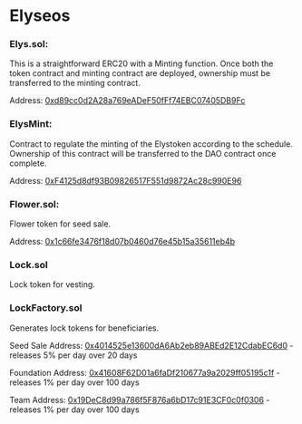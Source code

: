 # Elyseos

### Elys.sol:

This is a straightforward ERC20 with a Minting function. 
Once both the token contract and minting contract are deployed, ownership must be transferred to the minting contract.

Address: [0xd89cc0d2A28a769eADeF50fFf74EBC07405DB9Fc](https://ftmscan.com/address/0xd89cc0d2a28a769eadef50fff74ebc07405db9fc)

### ElysMint:

Contract to regulate the minting of the Elystoken according to the schedule. Ownership of this contract will be transferred to the DAO contract once complete.

Address: [0xF4125d8df93B09826517F551d9872Ac28c990E96](https://ftmscan.com/address/0xF4125d8df93B09826517F551d9872Ac28c990E96)

### Flower.sol:

Flower token for seed sale.

Address: [0x1c66fe3476f18d07b0460d76e45b15a35611eb4b](https://ftmscan.com/token/0x1c66fe3476f18d07b0460d76e45b15a35611eb4b)

### Lock.sol

Lock token for vesting.

### LockFactory.sol

Generates lock tokens for beneficiaries.

Seed Sale Address: [0x4014525e13600dA6Ab2eb89ABEd2E12CdabEC6d0](https://ftmscan.com/address/0x4014525e13600dA6Ab2eb89ABEd2E12CdabEC6d0)  - releases 5% per day over 20 days

Foundation Address: [0x41608F62D01a6faDf210677a9a2029ff05195c1f](https://ftmscan.com/address/0x41608F62D01a6faDf210677a9a2029ff05195c1f) - releases 1% per day over 100 days

Team Address: [0x19DeC8d99a786f5F876a6bD17c91E3CF0c0f0306](https://ftmscan.com/address/0x19DeC8d99a786f5F876a6bD17c91E3CF0c0f0306) - releases 1% per day over 100 days
